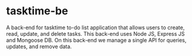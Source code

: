 # tasktime-be
A back-end for tasktime to-do list application that allows users to create, read, update, and delete tasks.
This back-end uses Node JS, Express JS and Mongoose DB. 
On this back-end we manage a single API for queries, updates, and remove data. 
